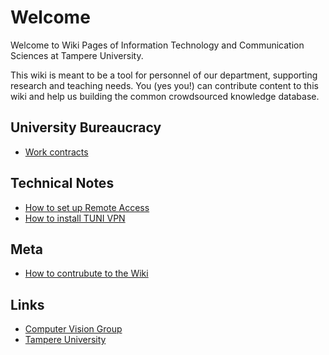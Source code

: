 # Welcome

Welcome to Wiki Pages of Information Technology and Communication Sciences at Tampere University.

This wiki is meant to be a tool for personnel of our department, supporting research and teaching needs. You (yes you!) can contribute content to this wiki and help us building the common crowdsourced knowledge database.

## University Bureaucracy
- [Work contracts](uni_bureaucracy/work_contracts.md)

## Technical Notes
- [How to set up Remote Access](Technical-Notes/how-to-set-up-remote-access.md)
- [How to install TUNI VPN](Technical-Notes/install-tuni-vpn.md)

## Meta
- [How to contrubute to the Wiki](Meta/how-to-contribute.md)

## Links
- [Computer Vision Group](https://research.tuni.fi/vision/)
- [Tampere University](https://www.tuni.fi/en)
